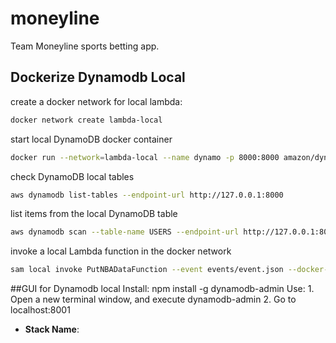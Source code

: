 # moneyline
Team Moneyline sports betting app.

## Dockerize Dynamodb Local
create a docker network for local lambda:
```bash
docker network create lambda-local
```

start local DynamoDB docker container
```bash
docker run --network=lambda-local --name dynamo -p 8000:8000 amazon/dynamodb-local
```

check DynamoDB local tables
```bash
aws dynamodb list-tables --endpoint-url http://127.0.0.1:8000
```

list items from the local DynamoDB table
```bash
aws dynamodb scan --table-name USERS --endpoint-url http://127.0.0.1:8000
```
invoke a local Lambda function in the docker network
```bash
sam local invoke PutNBADataFunction --event events/event.json --docker-network lambda-local
```

##GUI for Dynamodb local
Install: npm install -g dynamodb-admin
Use:
    1. Open a new terminal window, and execute dynamodb-admin
    2. Go to localhost:8001


* **Stack Name**:
